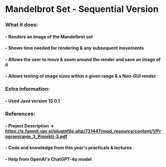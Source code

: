 # Mandelbrot Set - Sequential Version

### What it does:

#### - Renders an image of the Mandelbrot set
#### - Shows time needed for rendering & any subsequent movements
#### - Allows the user to move & zoom around the render and save an image of it
#### - Allows testing of image sizes within a given range & a Non-GUI render

### Extra information:

#### - Used Java version 15.0.1

### References:

#### - Project Description -> https://e.famnit.upr.si/pluginfile.php/731447/mod_resource/content/1/Programiranje_3_Projekti-3.pdf
#### - Code and knowledge from this year's practicals & lectures
#### - Help from OpenAI's ChatGPT-4o model
